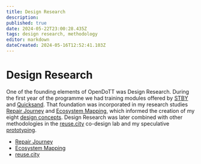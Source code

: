 ```yaml
---
title: Design Research
description: 
published: true
date: 2024-05-22T23:00:28.435Z
tags: design research, methodology
editor: markdown
dateCreated: 2024-05-16T12:52:41.103Z
---
```


# Design Research

One of the founding elements of OpenDoTT was Design Research. During the first year of the programme we had training modules offered by [STBY](https://www.stby.eu/) and [Quicksand](http://quicksand.co.in/). That foundation was incorporated in my research studies [Repair Journey](/opendott/studies/repair-journey) and [Ecosystem Mapping](/opendott/studies/ecosystem-mapping), which informed the creation of my eight [design concepts](/opendott/concepts). Design Research was later combined with other methodologies in the [reuse.city](/opendott/studies/reuse-city) co-design lab and my speculative [prototyping](/opendott/methodology/prototyping).

- [Repair Journey](/opendott/studies/repair-journey)
- [Ecosystem Mapping](/opendott/studies/ecosystem-mapping)
- [reuse.city](/opendott/studies/reuse-city)

<!-- to add

- design research training, part 1
- workshop on probes
- design research training, part 2

-->

